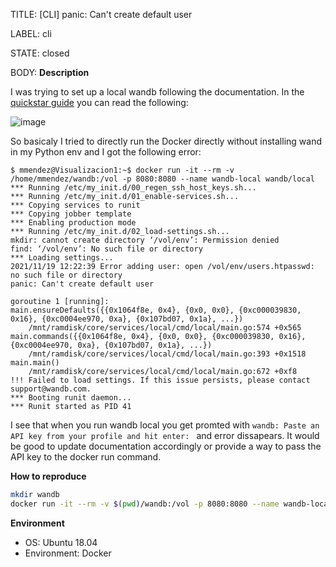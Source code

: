 TITLE:
[CLI] panic: Can't create default user

LABEL:
cli

STATE:
closed

BODY:
**Description**

I was trying to set up a local wandb following the documentation. In the [quickstar guide](https://docs.wandb.ai/guides/self-hosted#quickstart-guide) you can read the following:

![image](https://user-images.githubusercontent.com/15969667/142621976-1c031ab2-8c5e-4033-9065-f16b4384c29c.png)

So basicaly I tried to directly run the Docker directly without installing wand in my Python env and I got the following error:

```console
$ mmendez@Visualizacion1:~$ docker run -it --rm -v /home/mmendez/wandb:/vol -p 8080:8080 --name wandb-local wandb/local
*** Running /etc/my_init.d/00_regen_ssh_host_keys.sh...
*** Running /etc/my_init.d/01_enable-services.sh...
*** Copying services to runit
*** Copying jobber template
*** Enabling production mode
*** Running /etc/my_init.d/02_load-settings.sh...
mkdir: cannot create directory ‘/vol/env’: Permission denied
find: ‘/vol/env’: No such file or directory
*** Loading settings...
2021/11/19 12:22:39 Error adding user: open /vol/env/users.htpasswd: no such file or directory
panic: Can't create default user

goroutine 1 [running]:
main.ensureDefaults({{0x1064f8e, 0x4}, {0x0, 0x0}, {0xc000039830, 0x16}, {0xc0004ee970, 0xa}, {0x107bd07, 0x1a}, ...})
	/mnt/ramdisk/core/services/local/cmd/local/main.go:574 +0x565
main.commands({{0x1064f8e, 0x4}, {0x0, 0x0}, {0xc000039830, 0x16}, {0xc0004ee970, 0xa}, {0x107bd07, 0x1a}, ...})
	/mnt/ramdisk/core/services/local/cmd/local/main.go:393 +0x1518
main.main()
	/mnt/ramdisk/core/services/local/cmd/local/main.go:672 +0xf8
!!! Failed to load settings. If this issue persists, please contact support@wandb.com.
*** Booting runit daemon...
*** Runit started as PID 41
```

I see that when you run wandb local you get promted with `wandb: Paste an API key from your profile and hit enter: ` and error dissapears. It would be good to update documentation accordingly or provide a way to pass the API key to the docker run command.


**How to reproduce**

```bash
mkdir wandb
docker run -it --rm -v $(pwd)/wandb:/vol -p 8080:8080 --name wandb-local wandb/local
```

**Environment**
- OS: Ubuntu 18.04
- Environment: Docker


